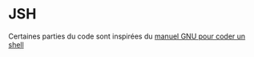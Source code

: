 # JSH


Certaines parties du code sont inspirées du [manuel GNU pour coder un shell](https://www.gnu.org/software/libc/manual/html_node/Job-Control.html)
